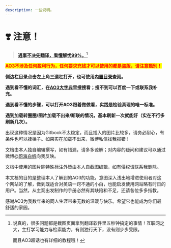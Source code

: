 ```yaml
---
description: 一些说明。
---
```


# ❣️ 注意！

> [**遇事不决先翻译，看懂解忧99%。**](#user-content-fn-1)[^1]

<mark style="color:red;">**AO3不涉及任何盈利行为，任何要求充钱才可以使用的都是盗版，请注意甄别！**</mark>

**侧边栏目录点击左上角三道杠打开，也可使用**[**内置目录**](mu-lu.md)**查阅。**

**遇到看不懂的词汇，在**[**AO3大字典**](ao3-da-zi-dian.md)**里搜搜看；搜不到可以百度一下或联系我补充。**

**遇到看不懂的步骤，可以打开AO3跟着做做看，实践是检验真理的唯一标准。**

**遇到加载转圈圈/图片加载不出来/断联的情况，基本刷新一次就能好（实在不行多刷新几次）。**

出现这种情况是因为Gitbook不太稳定，而且插入的图片比较多，请务必耐心，有条件也可以挂梯子。如果实在加载不出来，微博私信找我报错！

文档由本人独自编辑撰写，如有错漏，请多多谅解；对内容的疑问和建议可以通过微博@[蔚海白帆](https://weibo.com/u/6623380545)向我反映。

文档中使用的图片除特殊标注外皆由本人自截图编辑，如有侵权请联系我删除。

本文档的目的是整理本人了解到的AO3的功能，意图深入浅出地增进使用者对这个网站的了解，做到既适合对英语一窍不通的小白，也能启发使用网站略有时日的用户。当然，从主观出发制作的手册必然有其缺陷和不足，还请各位多多指教。

感谢AO3为我数年来的同人生涯带来无数的温暖与快乐。希望它也能成为你们最舒适的家园。

[^1]: 说真的，很多问题都是截图页面拿到翻译软件里五秒钟搞定的事情！互联网之大，主打学习能力与检索能力，有则独行天下，没有则步步受限。

    而且AO3超话也有详细的教程哦！
